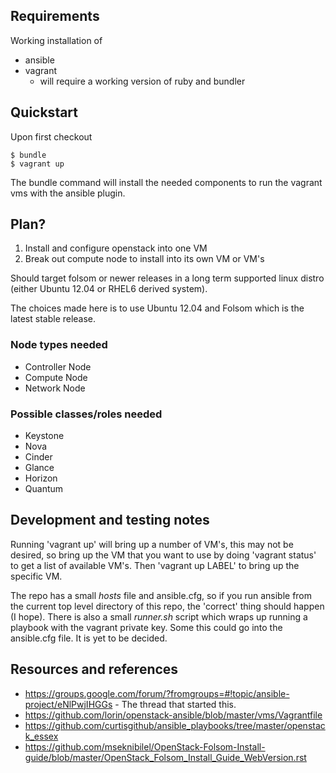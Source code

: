 ## Requirements

Working installation of 

* ansible
* vagrant
  * will require a working version of ruby and bundler

## Quickstart

Upon first checkout

    $ bundle
    $ vagrant up

The bundle command will install the needed components to run the vagrant
vms with the ansible plugin.

## Plan?

1. Install and configure openstack into one VM
1. Break out compute node to install into its own VM or VM's

Should target folsom or newer releases in a long term supported linux
distro (either Ubuntu 12.04 or RHEL6 derived system).

The choices made here is to use Ubuntu 12.04 and Folsom which is the latest
stable release.

### Node types needed

* Controller Node
* Compute Node
* Network Node

### Possible classes/roles needed

* Keystone
* Nova
* Cinder
* Glance
* Horizon
* Quantum

## Development and testing notes

Running 'vagrant up' will bring up a number of VM's, this may not be desired,
so bring up the VM that you want to use by doing 'vagrant status' to get a list
of available VM's. Then 'vagrant up LABEL' to bring up the specific VM.

The repo has a small _hosts_ file and ansible.cfg, so if you run ansible from
the current top level directory of this repo, the 'correct' thing should
happen (I hope). There is also a small _runner.sh_ script which wraps
up running a playbook with the vagrant private key. Some this could go
into the ansible.cfg file. It is yet to be decided.

## Resources and references

* <https://groups.google.com/forum/?fromgroups=#!topic/ansible-project/eNlPwjIHGGs> - The thread that started this.
* <https://github.com/lorin/openstack-ansible/blob/master/vms/Vagrantfile>
* <https://github.com/curtisgithub/ansible_playbooks/tree/master/openstack_essex>
* <https://github.com/mseknibilel/OpenStack-Folsom-Install-guide/blob/master/OpenStack_Folsom_Install_Guide_WebVersion.rst>
